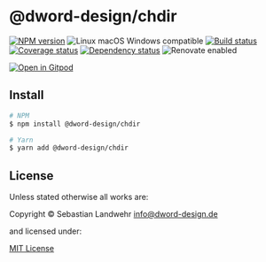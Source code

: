 <!-- TITLE/ -->
# @dword-design/chdir
<!-- /TITLE -->

<!-- BADGES/ -->
[![NPM version](https://img.shields.io/npm/v/@dword-design/chdir.svg)](https://npmjs.org/package/@dword-design/chdir)
![Linux macOS Windows compatible](https://img.shields.io/badge/os-linux%20%7C%C2%A0macos%20%7C%C2%A0windows-blue)
[![Build status](https://img.shields.io/github/workflow/status/dword-design/chdir/build)](https://github.com/dword-design/chdir/actions)
[![Coverage status](https://img.shields.io/coveralls/dword-design/chdir)](https://coveralls.io/github/dword-design/chdir)
[![Dependency status](https://img.shields.io/david/dword-design/chdir)](https://david-dm.org/dword-design/chdir)
![Renovate enabled](https://img.shields.io/badge/renovate-enabled-brightgreen)

[![Open in Gitpod](https://gitpod.io/button/open-in-gitpod.svg)](https://gitpod.io/#https://github.com/dword-design/chdir)
<!-- /BADGES -->

<!-- DESCRIPTION/ -->

<!-- /DESCRIPTION -->

<!-- INSTALL/ -->
## Install

```bash
# NPM
$ npm install @dword-design/chdir

# Yarn
$ yarn add @dword-design/chdir
```
<!-- /INSTALL -->

<!-- LICENSE/ -->
## License

Unless stated otherwise all works are:

Copyright &copy; Sebastian Landwehr <info@dword-design.de>

and licensed under:

[MIT License](https://opensource.org/licenses/MIT)
<!-- /LICENSE -->

